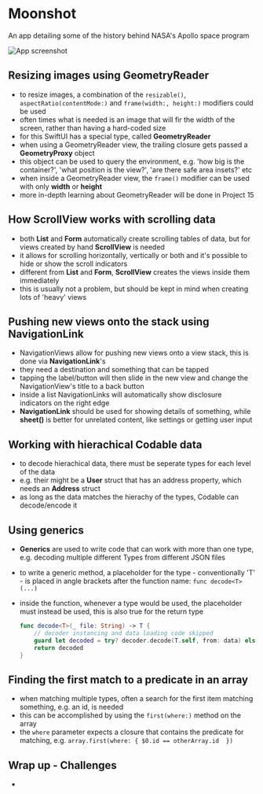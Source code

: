 # Moonshot
An app detailing some of the history behind NASA's Apollo space program

![App screenshot](Moonshot.png)


## Resizing images using GeometryReader
- to resize images, a combination of the `resizable()`, `aspectRatio(contentMode:)` and `frame(width:, height:)` modifiers could be used
- often times what is needed is an image that will fir the width of the screen, rather than having a hard-coded size
- for this SwiftUI has a special type, called **GeometryReader**
- when using a GeometryReader view, the trailing closure gets passed a **GeometryProxy** object
- this object can be used to query the environment, e.g. 'how big is the container?', 'what position is the view?', 'are there safe area insets?' etc
- when inside a GeometryReader view, the `frame()` modifier can be used with only __width__ or __height__
- more in-depth learning about GeometryReader will be done in Project 15

## How ScrollView works with scrolling data
- both __List__ and __Form__ automatically create scrolling tables of data, but for views created by hand **ScrollView** is needed
- it allows for scrolling horizontally, vertically or both and it's possible to hide or show the scroll indicators
- different from __List__ and __Form__, **ScrollView** creates the views inside them immediately
- this is usually not a problem, but should be kept in mind when creating lots of 'heavy' views

## Pushing new views onto the stack using NavigationLink
- NavigationViews allow for pushing new views onto a view stack, this is done via **NavigationLink**'s
- they need a destination and something that can be tapped
- tapping the label/button will then slide in the new view and change the NavigationView's title to a back button
- inside a list NavigationLinks will automatically show disclosure indicators on the right edge
- **NavigationLink** should be used for showing details of something, while **sheet()** is better for unrelated content, like settings or getting user input

## Working with hierachical Codable data
- to decode hierachical data, there must be seperate types for each level of the data
- e.g. their might be a __User__ struct that has an address property, which needs an __Address__ struct
- as long as the data matches the hierachy of the types, Codable can decode/encode it

## Using generics
- **Generics** are used to write code that can work with more than one type, e.g. decoding multiple different Types from different JSON files
- to write a generic method, a placeholder for the type - conventionally 'T' - is placed in angle brackets after the function name: `func decode<T>(...)`
- inside the function, whenever a type would be used, the placeholder must instead be used, this is also true for the return type

    ``` swift
    func decode<T>(_ file: String) -> T {
        // decoder instancing and data loading code skipped
        guard let decoded = try? decoder.decode(T.self, from: data) else { ... }
        return decoded
    }
    ```

## Finding the first match to a predicate in an array
- when matching multiple types, often a search for the first item matching something, e.g. an id, is needed
- this can be accomplished by using the `first(where:)` method on the array
- the `where` parameter expects a closure that contains the predicate for matching, e.g. `array.first(where: { $0.id == otherArray.id  })`

## Wrap up - Challenges
- 
